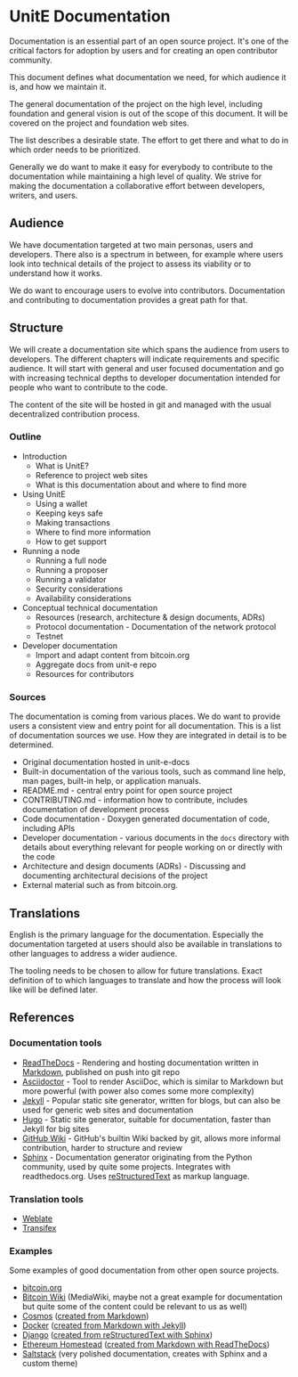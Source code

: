 # UnitE Documentation

Documentation is an essential part of an open source project. It's one of the
critical factors for adoption by users and for creating an open contributor
community.

This document defines what documentation we need, for which audience it is, and
how we maintain it.

The general documentation of the project on the high level, including foundation
and general vision is out of the scope of this document. It will be covered on
the project and foundation web sites.

The list describes a desirable state. The effort to get there and what to do in
which order needs to be prioritized.

Generally we do want to make it easy for everybody to contribute to the
documentation while maintaining a high level of quality. We strive for making
the documentation a collaborative effort between developers, writers, and users.

## Audience

We have documentation targeted at two main personas, users and developers. There
also is a spectrum in between, for example where users look into technical
details of the project to assess its viability or to understand how it works.

We do want to encourage users to evolve into contributors. Documentation and
contributing to documentation provides a great path for that.

## Structure

We will create a documentation site which spans the audience from users to
developers. The different chapters will indicate requirements and specific
audience. It will start with general and user focused documentation and go with
increasing technical depths to developer documentation intended for people who
want to contribute to the code.

The content of the site will be hosted in git and managed with the usual
decentralized contribution process.

### Outline

* Introduction
  * What is UnitE?
  * Reference to project web sites
  * What is this documentation about and where to find more
* Using UnitE
  * Using a wallet
  * Keeping keys safe
  * Making transactions
  * Where to find more information
  * How to get support
* Running a node
  * Running a full node
  * Running a proposer
  * Running a validator
  * Security considerations
  * Availability considerations
* Conceptual technical documentation
  * Resources (research, architecture & design documents, ADRs)
  * Protocol documentation - Documentation of the network protocol
  * Testnet
* Developer documentation
  * Import and adapt content from bitcoin.org
  * Aggregate docs from unit-e repo
  * Resources for contributors

### Sources

The documentation is coming from various places. We do want to provide users a
consistent view and entry point for all documentation. This is a list of
documentation sources we use. How they are integrated in detail is to be
determined.

* Original documentation hosted in unit-e-docs
* Built-in documentation of the various tools, such as command line help, man
  pages, built-in help, or application manuals.
* README.md - central entry point for open source project
* CONTRIBUTING.md - information how to contribute, includes documentation of
  development process
* Code documentation - Doxygen generated documentation of code, including APIs
* Developer documentation - various documents in the `docs` directory with
  details about everything relevant for people working on or directly with the
  code
* Architecture and design documents (ADRs) - Discussing and documenting
  architectural decisions of the project
* External material such as from bitcoin.org.

## Translations

English is the primary language for the documentation. Especially the
documentation targeted at users should also be available in translations to
other languages to address a wider audience.

The tooling needs to be chosen to allow for future translations. Exact
definition of to which languages to translate and how the process will look like
will be defined later.

## References

### Documentation tools

* [ReadTheDocs](https://readthedocs.org/) - Rendering and hosting documentation
  written in [Markdown](https://daringfireball.net/projects/markdown/syntax),
  published on push into git repo
* [Asciidoctor](https://asciidoctor.org/) - Tool to render AsciiDoc, which is
  similar to Markdown but more powerful (with power also comes some more
  complexity)
* [Jekyll](https://jekyllrb.com/) - Popular static site generator, written for
  blogs, but can also be used for generic web sites and documentation
* [Hugo](https://gohugo.io/) - Static site generator, suitable for
  documentation, faster than Jekyll for big sites
* [GitHub Wiki](https://help.github.com/articles/about-github-wikis/) - GitHub's
  builtin Wiki backed by git, allows more informal contribution, harder to
  structure and review
* [Sphinx](http://www.sphinx-doc.org/en/master/index.html) - Documentation
  generator originating from the Python community, used by quite some projects.
  Integrates with readthedocs.org. Uses
  [reStructuredText](http://docutils.sourceforge.net/rst.html) as markup
  language.

### Translation tools

* [Weblate](https://weblate.org)
* [Transifex](https://www.transifex.com/)

### Examples

Some examples of good documentation from other open source projects.

* [bitcoin.org](https://bitcoin.org/en/)
* [Bitcoin Wiki](https://en.bitcoin.it/wiki/Main_Page) (MediaWiki, maybe not a
  great example for documentation but quite some of the content could be
  relevant to us as well)
* [Cosmos](https://cosmos.network/docs/) ([created from
  Markdown](https://github.com/cosmos/cosmos-sdk/blob/develop/docs/DOCS_README.md))
* [Docker](https://docs.docker.com/) ([created from Markdown with
  Jekyll](https://github.com/docker/docker.github.io))
* [Django](https://docs.djangoproject.com) ([created from reStructuredText with
  Sphinx](https://docs.djangoproject.com/en/2.1/internals/contributing/writing-documentation/))
* [Ethereum Homestead](http://www.ethdocs.org) ([created from Markdown with
  ReadTheDocs](http://www.ethdocs.org/en/latest/about.html))
* [Saltstack](https://docs.saltstack.com/en/latest/) (very polished
  documentation, creates with Sphinx and a custom theme)

